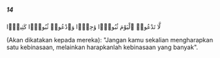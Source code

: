 ##### 14

<span class="ayah">لَّا تَدْعُوا۟ ٱلْيَوْمَ ثُبُورًۭا وَٰحِدًۭا وَٱدْعُوا۟ ثُبُورًۭا كَثِيرًۭا</span>

<span class="ayah_translation">(Akan dikatakan kepada mereka): "Jangan kamu sekalian mengharapkan satu kebinasaan, melainkan harapkanlah kebinasaan yang banyak".</span>
